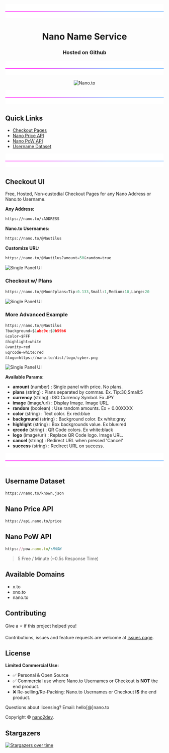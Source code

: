 ![line](https://github.com/fwd/n2/raw/master/.github/line.png)

<h1 align="center">Nano Name Service</h1>
<h3 align="center">Hosted on Github</h3>


![line](https://github.com/fwd/n2/raw/master/.github/line.png)

<p align="center">
  <img src="https://github.com/fwd/nano/raw/master/dist/images/banner.png" alt="Nano.to" />
</p>

![line](https://github.com/fwd/n2/raw/master/.github/line.png)

## Quick Links

- [Checkout Pages](#checkout-ui)
- [Nano Price API](#nano-price-api)
- [Nano PoW API](#nano-pow-api)
- [Username Dataset](#username-dataset)

![line](https://github.com/fwd/n2/raw/master/.github/line.png)

## Checkout UI

Free, Hosted, Non-custodial Checkout Pages for any Nano Address or Nano.to Username.

**Any Address:**
```bash
https://nano.to/:ADDRESS
```

**Nano.to Usernames:**
```bash
https://nano.to/@Nautilus
```

**Customize URL:**
```python
https://nano.to/@Nautilus?amount=50&random=true
```

<img src="https://github.com/fwd/nano/raw/master/dist/images/single-ui.png" alt="Single Panel UI" />

### Checkout w/ Plans

```python
https://nano.to/@Moon?plans=Tip:0.133,Small:1,Medium:10,Large:20
```

<img src="https://github.com/fwd/nano/raw/master/dist/images/double-ui.png" alt="Single Panel UI" />

### More Advanced Example

```python
https://nano.to/@Nautilus
?background=$1abc9c:$9b59b6
&color=$FFF
&highlight=white
&vanity=red
&qrcode=white:red
&logo=https://nano.to/dist/logo/cyber.png
```

<img src="https://github.com/fwd/nano/raw/master/dist/images/custom-ui.png" alt="Single Panel UI" />

**Available Params:**

- **amount** (number) : Single panel with price. No plans.
- **plans** (string) : Plans separated by commas. Ex. Tip:30,Small:5
- **currency** (string) : ISO Currency Symbol. Ex JPY
- **image** (image/url) : Display Image. Image URL.
- **random** (boolean) : Use random amounts. Ex + 0.00XXXX
- **color** (string) : Text color. Ex red:blue
- **background** (string) : Background color. Ex white:gray
- **highlight** (string) : Box backgrounds value. Ex blue:red
- **qrcode** (string) : QR Code colors. Ex white:black
- **logo** (image/url) : Replace QR Code logo. Image URL.
- **cancel** (string) : Redirect URL when pressed 'Cancel'
- **success** (string) : Redirect URL on success.

![line](https://github.com/fwd/n2/raw/master/.github/line.png)

## Username Dataset

```shell
https://nano.to/known.json
```

## Nano Price API

```shell
https://api.nano.to/price
```

## Nano PoW API

```ruby
https://pow.nano.to/:HASH
```

> 5 Free / Minute (\~0.5s Response Time)

## Available Domains

- ӿ.to
- xno.to
- nano.to

## Contributing

Give a ⭐️ if this project helped you!

Contributions, issues and feature requests are welcome at [issues page](https://github.com/fwd/nano-names/issues).

## License

**Limited Commercial Use:**

- ✅ Personal & Open Source
- ✅ Commercial use where Nano.to Usernames or Checkout is **NOT** the end product.
- ❌ Re-selling/Re-Packing: Nano.to Usernames or Checkout **IS** the end product.

Questions about licensing? Email: hello[@]nano.to

Copyright © [nano2dev](https://twitter.com/nano2dev).

## Stargazers

[![Stargazers over time](https://starchart.cc/fwd/nano-names.svg)](https://github.com/fwd/nano-names)
